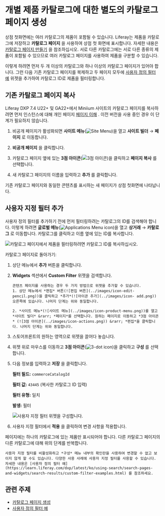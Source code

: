 # 개별 제품 카탈로그에 대한 별도의 카탈로그 페이지 생성

상점 첫화면에는 여러 카탈로그의 제품이 포함될 수 있습니다. Liferay는 제품을 카탈로그에 저장하고 **카탈로그 페이지** 을 사용하여 상점 첫 화면에 표시합니다. 자세한 내용은 [카탈로그 페이지 만들기](./creating-a-catalog-page.md) 을 참조하십시오. 서로 다른 카탈로그에는 서로 다른 종류의 제품이 포함될 수 있으므로 여러 카탈로그 페이지를 사용하여 제품을 구분할 수 있습니다.

이렇게 하려면 먼저 두 개 이상의 카탈로그와 하나 이상의 카탈로그 페이지가 있어야 합니다. 그런 다음 기존 카탈로그 페이지를 복제하고 두 페이지 모두에 [사용자 정의 필터 예](https://learn.liferay.com/dxp/latest/ko/using-search/search-pages-and-widgets/search-results/custom-filter-examples.html) 위젯을 추가하여 카탈로그 ID로 제품을 필터링합니다.

## 기존 카탈로그 페이지 복사

Liferay DXP 7.4 U22+ 및 GA22+에서 Miniium 사이트의 카탈로그 페이지를 복사하려면 먼저 인스턴스에 대해 개인 페이지 [페이지 이해](https://learn.liferay.com/dxp/latest/ko/site-building/creating-pages/understanding-pages/understanding-pages.html#enabling-private-pages) . 이전 버전을 사용 중인 경우 이 단계가 필요하지 않습니다.

1. 비공개 페이지가 활성화되면 **사이트 메뉴**(![Site Menu](../images/icon-product-menu.png))을 열고 **사이트 빌더** &rarr; **페이지** 로 이동합니다.

1. **비공개 페이지** 을 클릭합니다.

1. 카탈로그 페이지 옆에 있는 **3점 아이콘**(![3점 아이콘](../images/icon-actions.png))을 클릭하고 **페이지 복사** 를 선택합니다.

1. 새 카탈로그 페이지의 이름을 입력하고 **추가** 를 클릭합니다.

기존 카탈로그 페이지와 동일한 콘텐츠를 표시하는 새 페이지가 상점 첫화면에 나타납니다.

## 사용자 지정 필터 추가

사용자 정의 필터를 추가하기 전에 먼저 필터링하려는 카탈로그의 ID를 검색해야 합니다. 이렇게 하려면 **글로벌 메뉴**(![Applications Menu icon](../images/icon-applications-menu.png))을 열고 **상거래** &rarr; **카탈로그** 로 이동합니다. 카탈로그를 클릭하고 이름 옆에 있는 ID를 복사합니다.

![카탈로그 페이지에서 제품을 필터링하려면 카탈로그 ID를 복사하십시오.](./creating-separate-catalog-pages-for-individual-product-catalogs/images/01.png)

카탈로그 페이지로 돌아가기:

1. 상단 메뉴에서 **추가** 버튼을 클릭합니다.

1. **Widgets** 섹션에서 **Custom Filter** 위젯을 검색합니다.

   ```{important}
   콘텐츠 페이지를 사용하는 경우 두 가지 방법으로 위젯을 추가할 수 있습니다.
   1. 상단 메뉴에서 *편집* 버튼(![편집 버튼](../images/icon-edit-pencil.png))을 클릭하고 *추가*(![아이콘 추가](../images/icon- add.png)) 오른쪽에 있습니다. 나머지 단계는 위와 동일합니다.

   2. *사이트 메뉴*(![사이트 메뉴](../images/icon-product-menu.png))를 열고 *사이트 빌더* &rarr; *페이지*를 선택합니다. 원하는 페이지로 이동하고 *3점 아이콘* (![3점 아이콘](../images/icon-actions.png)) &rarr; *편집*을 클릭합니다. 나머지 단계는 위와 동일합니다.
   ```

1. 스토어프론트의 원하는 영역으로 위젯을 끌어다 놓습니다.

1. 위젯 위로 마우스를 이동하고 **3점 아이콘**(![3-dot icon](../images/icon-actions.png))을 클릭하고 **구성** 를 선택합니다.

1. 다음 정보를 입력하고 **저장** 을 클릭합니다.

   **필터 필드:** `commerceCatalogId`

   **필터 값:** `43445` (복사한 카탈로그 ID 입력)

   **필터 유형:** 일치

   **발생:** 필터

   ![사용자 지정 필터 위젯을 구성합니다.](./creating-separate-catalog-pages-for-individual-product-catalogs/images/02.png)

1. 사용자 지정 필터에서 **적용** 을 클릭하여 변경 사항을 적용합니다.

페이지에는 하나의 카탈로그에 있는 제품만 표시되어야 합니다. 다른 카탈로그 페이지의 다른 카탈로그에 대해 위의 단계를 반복합니다.

```{note}
사용자 지정 필터를 비활성화하고 *구성* 메뉴 내부의 확인란을 사용하여 변경할 수 없고 보이지 않게 할 수도 있습니다. 다양한 사용 사례에 사용자 지정 필터를 사용할 수 있습니다. 자세한 내용은 [사용자 정의 필터 예](https://learn.liferay.com/dxp/latest/ko/using-search/search-pages-and-widgets/search-results/custom-filter-examples.html) 를 참조하세요.
```

## 관련 주제

* [카탈로그 페이지 생성](./creating-a-catalog-page.md)
* [사용자 정의 필터 예](https://learn.liferay.com/dxp/latest/ko/using-search/search-pages-and-widgets/search-results/custom-filter-examples.html)
